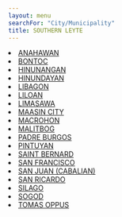 ```yaml
---
layout: menu
searchFor: "City/Municipality"
title: SOUTHERN LEYTE
---
```

<li><a class="oID" href="{{site.url}}/citymuni/6401.html" value="SOUTHERN LEYTE, ANAHAWAN" rel="external">ANAHAWAN</a></li><li><a class="oID" href="{{site.url}}/citymuni/6402.html" value="SOUTHERN LEYTE, BONTOC" rel="external">BONTOC</a></li><li><a class="oID" href="{{site.url}}/citymuni/6403.html" value="SOUTHERN LEYTE, HINUNANGAN" rel="external">HINUNANGAN</a></li><li><a class="oID" href="{{site.url}}/citymuni/6404.html" value="SOUTHERN LEYTE, HINUNDAYAN" rel="external">HINUNDAYAN</a></li><li><a class="oID" href="{{site.url}}/citymuni/6405.html" value="SOUTHERN LEYTE, LIBAGON" rel="external">LIBAGON</a></li><li><a class="oID" href="{{site.url}}/citymuni/6406.html" value="SOUTHERN LEYTE, LILOAN" rel="external">LILOAN</a></li><li><a class="oID" href="{{site.url}}/citymuni/6419.html" value="SOUTHERN LEYTE, LIMASAWA" rel="external">LIMASAWA</a></li><li><a class="oID" href="{{site.url}}/citymuni/6407.html" value="SOUTHERN LEYTE, MAASIN CITY" rel="external">MAASIN CITY</a></li><li><a class="oID" href="{{site.url}}/citymuni/6408.html" value="SOUTHERN LEYTE, MACROHON" rel="external">MACROHON</a></li><li><a class="oID" href="{{site.url}}/citymuni/6409.html" value="SOUTHERN LEYTE, MALITBOG" rel="external">MALITBOG</a></li><li><a class="oID" href="{{site.url}}/citymuni/6410.html" value="SOUTHERN LEYTE, PADRE BURGOS" rel="external">PADRE BURGOS</a></li><li><a class="oID" href="{{site.url}}/citymuni/6411.html" value="SOUTHERN LEYTE, PINTUYAN" rel="external">PINTUYAN</a></li><li><a class="oID" href="{{site.url}}/citymuni/6412.html" value="SOUTHERN LEYTE, SAINT BERNARD" rel="external">SAINT BERNARD</a></li><li><a class="oID" href="{{site.url}}/citymuni/6413.html" value="SOUTHERN LEYTE, SAN FRANCISCO" rel="external">SAN FRANCISCO</a></li><li><a class="oID" href="{{site.url}}/citymuni/6414.html" value="SOUTHERN LEYTE, SAN JUAN (CABALIAN)" rel="external">SAN JUAN (CABALIAN)</a></li><li><a class="oID" href="{{site.url}}/citymuni/6415.html" value="SOUTHERN LEYTE, SAN RICARDO" rel="external">SAN RICARDO</a></li><li><a class="oID" href="{{site.url}}/citymuni/6416.html" value="SOUTHERN LEYTE, SILAGO" rel="external">SILAGO</a></li><li><a class="oID" href="{{site.url}}/citymuni/6417.html" value="SOUTHERN LEYTE, SOGOD" rel="external">SOGOD</a></li><li><a class="oID" href="{{site.url}}/citymuni/6418.html" value="SOUTHERN LEYTE, TOMAS OPPUS" rel="external">TOMAS OPPUS</a></li>